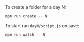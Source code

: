 To create a folder for a day N:
```bash
npm run create -- N
```

To start run `dayN/script.js` on save:
```bash
npm run watch -- N
```